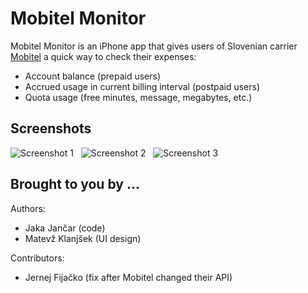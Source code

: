Mobitel Monitor
===============

Mobitel Monitor is an iPhone app that gives users of Slovenian carrier [Mobitel](http://www.mobitel.si/) a quick way to check their expenses:

  - Account balance (prepaid users)
  - Accrued usage in current billing interval (postpaid users)
  - Quota usage (free minutes, message, megabytes, etc.)

Screenshots
-----------

<!-- GitHub does not support relative links :/
![Screenshot 1](Docs/scr1.png)
![Screenshot 2](Docs/scr2.png)
![Screenshot 3](Docs/scr3.png)
-->

![Screenshot 1](http://files.celtra.com/2012-11-04/scr1.png) &nbsp;
![Screenshot 2](http://files.celtra.com/2012-11-04/scr2.png) &nbsp;
![Screenshot 3](http://files.celtra.com/2012-11-04/scr3.png) &nbsp;

Brought to you by ...
---------------------

Authors:

  - Jaka Jančar (code)
  - Matevž Klanjšek (UI design)

Contributors:

  - Jernej Fijačko (fix after Mobitel changed their API)
